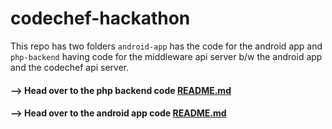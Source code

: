 # codechef-hackathon

This repo has two folders `android-app` has the code for the android app and `php-backend` having code for the middleware api server b/w the android app and the codechef api server.

#### --> Head over to the php backend code [README.md](https://github.com/pushkar-anand/codechef-hackathon/blob/master/php-backend/README.md)


#### --> Head over to the android app code [README.md](https://github.com/pushkar-anand/codechef-hackathon/blob/master/android-app/README.md)
    
